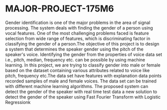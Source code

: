 # MAJOR-PROJECT-175M6

Gender identification is one of the major problems in the area of signal 
processing. The system deals with finding the gender of a person using vocal features. 
One of the most challenging problems faced is feature selection from wide range of 
features, which is discriminating factor in classifying the gender of a person.The 
objective of this project is to design a system that determines the speaker gender using 
the pitch of the speaker's voice. Identifying the gender from the properties of voice data 
set i.e., pitch, median, frequency etc. can be possible by using machine learning. In this 
project, we are trying to classify gender into male or female based on the dataset 
containing various attributes related to voice like pitch, frequency etc.The data set 
have features with explanation data points recorded samples of male and female voices. 
The data set can be trained with different machine learning algorithms. The proposed 
system can detect the gender of the speaker with real time test data a new solution to 
detect the gender of the speaker using Fast Fourier Transform with Logistic Regressionk

